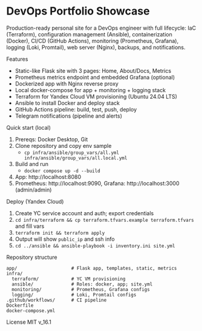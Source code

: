 DevOps Portfolio Showcase
=========================

Production-ready personal site for a DevOps engineer with full lifecycle: IaC (Terraform), configuration management (Ansible), containerization (Docker), CI/CD (GitHub Actions), monitoring (Prometheus, Grafana), logging (Loki, Promtail), web server (Nginx), backups, and notifications.


Features
- Static-like Flask site with 3 pages: Home, About/Docs, Metrics
- Prometheus metrics endpoint and embedded Grafana (optional)
- Dockerized app with Nginx reverse proxy
- Local docker-compose for app + monitoring + logging stack
- Terraform for Yandex Cloud VM provisioning (Ubuntu 24.04 LTS)
- Ansible to install Docker and deploy stack
- GitHub Actions pipeline: build, test, push, deploy
- Telegram notifications (pipeline and alerts)

Quick start (local)
1. Prereqs: Docker Desktop, Git
2. Clone repository and copy env sample
   - `cp infra/ansible/group_vars/all.yml infra/ansible/group_vars/all.local.yml`
3. Build and run
   - `docker compose up -d --build`
4. App: http://localhost:8080
5. Prometheus: http://localhost:9090, Grafana: http://localhost:3000 (admin/admin)

Deploy (Yandex Cloud)
1. Create YC service account and auth; export credentials
2. `cd infra/terraform && cp terraform.tfvars.example terraform.tfvars` and fill vars
3. `terraform init && terraform apply`
4. Output will show `public_ip` and ssh info
5. `cd ../ansible && ansible-playbook -i inventory.ini site.yml`

Repository structure
```
app/                    # Flask app, templates, static, metrics
infra/
  terraform/            # YC VM provisioning
  ansible/              # Roles: docker, app; site.yml
  monitoring/           # Prometheus, Grafana configs
  logging/              # Loki, Promtail configs
.github/workflows/      # CI pipeline
Dockerfile
docker-compose.yml
```

License
MIT
v_16.1